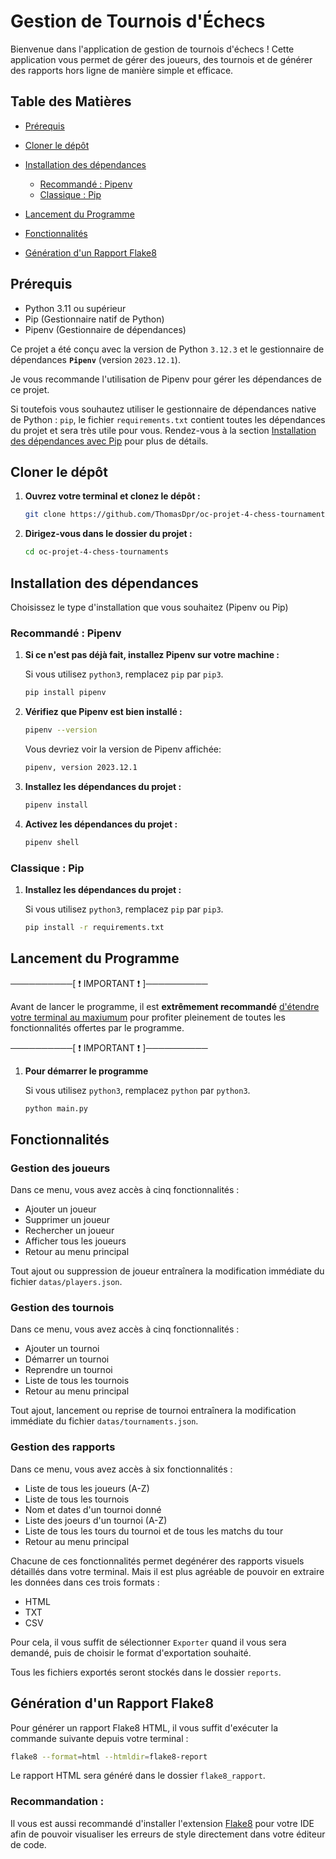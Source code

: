 # Gestion de Tournois d'Échecs

Bienvenue dans l'application de gestion de tournois d'échecs ! Cette application vous permet de gérer des joueurs, des tournois et de générer des rapports hors ligne de manière simple et efficace.

## Table des Matières

- [Prérequis](#prérequis)
- [Cloner le dépôt](#cloner-le-dépôt)
- [Installation des dépendances](#installation-des-dépendances)

  - [Recommandé : Pipenv](#recommandé--pipenv)
  - [Classique : Pip](#classique--pip)

- [Lancement du Programme](#lancement-du-programme)
- [Fonctionnalités](#fonctionnalités)
- [Génération d'un Rapport Flake8](#génération-d'un-rapport-flake8)

## Prérequis

- Python 3.11 ou supérieur
- Pip (Gestionnaire natif de Python)
- Pipenv (Gestionnaire de dépendances)

Ce projet a été conçu avec la version de Python `3.12.3` et le gestionnaire de dépendances **`Pipenv`** (version `2023.12.1`).

Je vous recommande l'utilisation de Pipenv pour gérer les dépendances de ce projet.

Si toutefois vous souhautez utiliser le gestionnaire de dépendances native de Python : `pip`, le fichier `requirements.txt` contient toutes les dépendances du projet et sera très utile pour vous. Rendez-vous à la section [Installation des dépendances avec Pip](#classique--pip) pour plus de détails.

## Cloner le dépôt

1. **Ouvrez votre terminal et clonez le dépôt :**

   ```sh
   git clone https://github.com/ThomasDpr/oc-projet-4-chess-tournaments.git
   ```

2. **Dirigez-vous dans le dossier du projet :**

   ```sh
   cd oc-projet-4-chess-tournaments
   ```

## Installation des dépendances

Choisissez le type d'installation que vous souhaitez (Pipenv ou Pip)

### Recommandé : Pipenv

1. **Si ce n'est pas déjà fait, installez Pipenv sur votre machine :**

   Si vous utilisez `python3`, remplacez `pip` par `pip3`.

   ```sh
   pip install pipenv
   ```

2. **Vérifiez que Pipenv est bien installé :**

   ```sh
   pipenv --version
   ```

   Vous devriez voir la version de Pipenv affichée:

   ```sh
   pipenv, version 2023.12.1
   ```

3. **Installez les dépendances du projet :**

   ```sh
   pipenv install
   ```

4. **Activez les dépendances du projet :**

   ```sh
   pipenv shell
   ```

### Classique : Pip

1. **Installez les dépendances du projet :**

   Si vous utilisez `python3`, remplacez `pip` par `pip3`.

   ```sh
   pip install -r requirements.txt
   ```

## Lancement du Programme

──────────[ ❗️ IMPORTANT ❗️ ]──────────

Avant de lancer le programme, il est **extrêmement recommandé** <u>d'étendre votre terminal au maxiumum</u> pour profiter pleinement de toutes les fonctionnalités offertes par le programme.

──────────[ ❗️ IMPORTANT ❗️ ]──────────

1. **Pour démarrer le programme**

   Si vous utilisez `python3`, remplacez `python` par `python3`.

   ```sh
   python main.py
   ```

## Fonctionnalités

### Gestion des joueurs

Dans ce menu, vous avez accès à cinq fonctionnalités :

- Ajouter un joueur
- Supprimer un joueur
- Rechercher un joueur
- Afficher tous les joueurs
- Retour au menu principal

Tout ajout ou suppression de joueur entraînera la modification immédiate du fichier `datas/players.json`.

### Gestion des tournois

Dans ce menu, vous avez accès à cinq fonctionnalités :

- Ajouter un tournoi
- Démarrer un tournoi
- Reprendre un tournoi
- Liste de tous les tournois
- Retour au menu principal

Tout ajout, lancement ou reprise de tournoi entraînera la modification immédiate du fichier `datas/tournaments.json`.

### Gestion des rapports

Dans ce menu, vous avez accès à six fonctionnalités :

- Liste de tous les joueurs (A-Z)
- Liste de tous les tournois
- Nom et dates d'un tournoi donné
- Liste des joeurs d'un tournoi (A-Z)
- Liste de tous les tours du tournoi et de tous les matchs du tour
- Retour au menu principal

Chacune de ces fonctionnalités permet degénérer des rapports visuels détaillés dans votre terminal.
Mais il est plus agréable de pouvoir en extraire les données dans ces trois formats :

- HTML
- TXT
- CSV

Pour cela, il vous suffit de sélectionner `Exporter` quand il vous sera demandé, puis de choisir le format d'exportation souhaité.

Tous les fichiers exportés seront stockés dans le dossier `reports`.

## Génération d'un Rapport Flake8

Pour générer un rapport Flake8 HTML, il vous suffit d'exécuter la commande suivante depuis votre terminal :

```sh
flake8 --format=html --htmldir=flake8-report
```

Le rapport HTML sera généré dans le dossier `flake8_rapport`.

### Recommandation :

Il vous est aussi recommandé d'installer l'extension [Flake8](https://marketplace.visualstudio.com/items?itemName=ms-python.flake8) pour votre IDE afin de pouvoir visualiser les erreurs de style directement dans votre éditeur de code.
